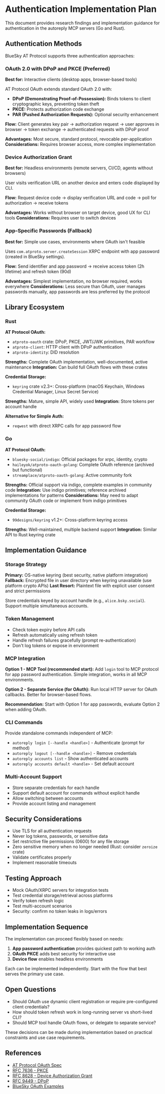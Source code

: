 # Authentication Implementation Plan

This document provides research findings and implementation guidance for authentication in the autoreply MCP servers (Go and Rust).

## Authentication Methods

BlueSky AT Protocol supports three authentication approaches:

### OAuth 2.0 with DPoP and PKCE (Preferred)

**Best for:** Interactive clients (desktop apps, browser-based tools)

AT Protocol OAuth extends standard OAuth 2.0 with:
- **DPoP (Demonstrating Proof-of-Possession):** Binds tokens to client cryptographic keys, preventing token theft
- **PKCE:** Protects authorization code exchange
- **PAR (Pushed Authorization Requests):** Optional security enhancement

**Flow:** Client generates key pair → authorization request → user approves in browser → token exchange → authenticated requests with DPoP proof

**Advantages:** Most secure, standard protocol, revocable per-application
**Considerations:** Requires browser access, more complex implementation

### Device Authorization Grant

**Best for:** Headless environments (remote servers, CI/CD, agents without browsers)

User visits verification URL on another device and enters code displayed by CLI.

**Flow:** Request device code → display verification URL and code → poll for authorization → receive tokens

**Advantages:** Works without browser on target device, good UX for CLI tools
**Considerations:** Requires user to switch devices

### App-Specific Passwords (Fallback)

**Best for:** Simple use cases, environments where OAuth isn't feasible

Uses `com.atproto.server.createSession` XRPC endpoint with app password (created in BlueSky settings).

**Flow:** Send identifier and app password → receive access token (2h lifetime) and refresh token (90d)

**Advantages:** Simplest implementation, no browser required, works everywhere
**Considerations:** Less secure than OAuth, user manages passwords manually, app passwords are less preferred by the protocol

## Library Ecosystem

### Rust

**AT Protocol OAuth:**
- `atproto-oauth` crate: DPoP, PKCE, JWT/JWK primitives, PAR workflow
- `atproto-client`: HTTP client with DPoP authentication
- `atproto-identity`: DID resolution

**Strengths:** Complete OAuth implementation, well-documented, active maintenance
**Integration:** Can build full OAuth flows with these crates

**Credential Storage:**
- `keyring` crate v2.3+: Cross-platform (macOS Keychain, Windows Credential Manager, Linux Secret Service)

**Strengths:** Mature, simple API, widely used
**Integration:** Store tokens per account handle

**Alternative for Simple Auth:**
- `reqwest` with direct XRPC calls for app password flow

### Go

**AT Protocol OAuth:**
- `bluesky-social/indigo`: Official packages for xrpc, identity, crypto
- `haileyok/atproto-oauth-golang`: Complete OAuth reference (archived but functional)
- `streamplace/atproto-oauth-golang`: Active community fork

**Strengths:** Official support via indigo, complete examples in community code
**Integration:** Use indigo primitives; reference archived implementations for patterns
**Considerations:** May need to adapt community OAuth code or implement from indigo primitives

**Credential Storage:**
- `99designs/keyring` v1.2+: Cross-platform keyring access

**Strengths:** Well-maintained, multiple backend support
**Integration:** Similar API to Rust keyring crate

## Implementation Guidance

### Storage Strategy

**Primary:** OS-native keyring (best security, native platform integration)
**Fallback:** Encrypted file in user directory when keyring unavailable (use platform crypto APIs)
**Last Resort:** Plaintext file with explicit user consent and strict permissions

Store credentials keyed by account handle (e.g., `alice.bsky.social`). Support multiple simultaneous accounts.

### Token Management

- Check token expiry before API calls
- Refresh automatically using refresh token
- Handle refresh failures gracefully (prompt re-authentication)
- Don't log tokens or expose in environment

### MCP Integration

**Option 1 - MCP Tool (recommended start):**
Add `login` tool to MCP protocol for app password authentication. Simple integration, works in all MCP environments.

**Option 2 - Separate Service (for OAuth):**
Run local HTTP server for OAuth callbacks. Better for browser-based flows.

**Recommendation:** Start with Option 1 for app passwords, evaluate Option 2 when adding OAuth.

### CLI Commands

Provide standalone commands independent of MCP:
- `autoreply login [--handle <handle>]` - Authenticate (prompt for method)
- `autoreply logout [--handle <handle>]` - Remove credentials
- `autoreply accounts list` - Show authenticated accounts
- `autoreply accounts default <handle>` - Set default account

### Multi-Account Support

- Store separate credentials for each handle
- Support default account for commands without explicit handle
- Allow switching between accounts
- Provide account listing and management

## Security Considerations

- Use TLS for all authentication requests
- Never log tokens, passwords, or sensitive data
- Set restrictive file permissions (0600) for any file storage
- Zero sensitive memory when no longer needed (Rust: consider `zeroize` crate)
- Validate certificates properly
- Implement reasonable timeouts

## Testing Approach

- Mock OAuth/XRPC servers for integration tests
- Test credential storage/retrieval across platforms
- Verify token refresh logic
- Test multi-account scenarios
- Security: confirm no token leaks in logs/errors

## Implementation Sequence

The implementation can proceed flexibly based on needs:

1. **App password authentication** provides quickest path to working auth
2. **OAuth PKCE** adds best security for interactive use
3. **Device flow** enables headless environments

Each can be implemented independently. Start with the flow that best serves the primary use case.

## Open Questions

- Should OAuth use dynamic client registration or require pre-configured client credentials?
- How should token refresh work in long-running server vs short-lived CLI?
- Should MCP tool handle OAuth flows, or delegate to separate service?

These decisions can be made during implementation based on practical constraints and use case requirements.

## References

- [AT Protocol OAuth Spec](https://atproto.com/specs/oauth)
- [RFC 7636 - PKCE](https://datatracker.ietf.org/doc/html/rfc7636)
- [RFC 8628 - Device Authorization Grant](https://datatracker.ietf.org/doc/html/rfc8628)
- [RFC 9449 - DPoP](https://datatracker.ietf.org/doc/html/rfc9449)
- [BlueSky OAuth Examples](https://github.com/bluesky-social/cookbook)
